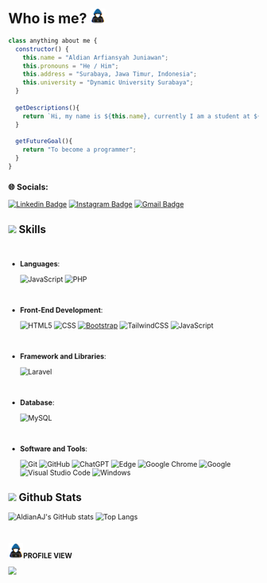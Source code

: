 # Who is me? <picture><img src = "https://github.com/0xAbdulKhalid/0xAbdulKhalid/raw/main/assets/mdImages/about_me.gif" width = 30px></picture>

```javascript
class anything about me {
  constructor() {
    this.name = "Aldian Arfiansyah Juniawan";
    this.pronouns = "He / Him";
    this.address = "Surabaya, Jawa Timur, Indonesia";
    this.university = "Dynamic University Surabaya";
  }

  getDescriptions(){
    return `Hi, my name is ${this.name}, currently I am a student at ${this.university}. I enjoy when writing code, because it's like playing a game`;
  }

  getFutureGoal(){
    return "To become a programmer";
  }
}

```


### 🌐 Socials:
[![Linkedin Badge](https://img.shields.io/badge/LinkedIn-0077B5?style=for-the-badge&logo=linkedin&logoColor=white)]() 
[![Instagram Badge](https://img.shields.io/badge/Instagram-E4405F?style=for-the-badge&logo=instagram&logoColor=white)](https://www.instagram.com/aldian_aj/) 
[![Gmail Badge](https://img.shields.io/badge/EMAIL-FE7A16?style=for-the-badge&logo=gmail&logoColor=white)](mailto:aldianarfiansyah@gmail.com)


## <img src="https://media2.giphy.com/media/QssGEmpkyEOhBCb7e1/giphy.gif?cid=ecf05e47a0n3gi1bfqntqmob8g9aid1oyj2wr3ds3mg700bl&rid=giphy.gif" width ="25"><b> Skills</b>

<br>

- **Languages**:

  ![JavaScript](https://img.shields.io/badge/javascript-%23323330.svg?style=for-the-badge&logo=javascript&logoColor=%23F7DF1E)
  ![PHP](https://img.shields.io/badge/php-%23777BB4.svg?style=for-the-badge&logo=php&logoColor=white)

<br>

- **Front-End Development**:

  ![HTML5](https://img.shields.io/badge/HTML5%20-%23E34F26.svg?style=for-the-badge&logo=html5&logoColor=white)
  ![CSS](https://img.shields.io/badge/CSS%20-%231572B6.svg?style=for-the-badge&logo=css3&logoColor=white)
  [![Bootstrap](https://img.shields.io/badge/Bootstrap-563D7C?style=for-the-badge&logo=bootstrap&logoColor=white)](https://getbootstrap.com)
  ![TailwindCSS](https://img.shields.io/badge/tailwindcss-%2338B2AC.svg?style=for-the-badge&logo=tailwind-css&logoColor=white)
  ![JavaScript](https://img.shields.io/badge/JavaScript%20-%23F7DF1E.svg?style=for-the-badge&logo=javascript&logoColor=black)

<br>

- **Framework and Libraries**:

  ![Laravel](https://img.shields.io/badge/laravel-%23FF2D20.svg?style=for-the-badge&logo=laravel&logoColor=white)

<br>

- **Database**:

  ![MySQL](https://img.shields.io/badge/mysql-%2300f.svg?style=for-the-badge&logo=mysql&logoColor=white)

<br>

- **Software and Tools**:

  ![Git](https://img.shields.io/badge/git-%23F05033.svg?style=for-the-badge&logo=git&logoColor=white)
  ![GitHub](https://img.shields.io/badge/github-%23121011.svg?style=for-the-badge&logo=github&logoColor=white)
  ![ChatGPT](https://img.shields.io/badge/chatGPT-74aa9c?style=for-the-badge&logo=openai&logoColor=white)
  ![Edge](https://img.shields.io/badge/Edge-0078D7?style=for-the-badge&logo=Microsoft-edge&logoColor=white)
  ![Google Chrome](https://img.shields.io/badge/Google%20Chrome-4285F4?style=for-the-badge&logo=GoogleChrome&logoColor=white)
  ![Google](https://img.shields.io/badge/google-4285F4?style=for-the-badge&logo=google&logoColor=white)
  ![Visual Studio Code](https://img.shields.io/badge/Visual%20Studio%20Code-0078d7.svg?style=for-the-badge&logo=visual-studio-code&logoColor=white)
  ![Windows](https://img.shields.io/badge/Windows-0078D6?style=for-the-badge&logo=windows&logoColor=white)

  
## <img src="https://media.giphy.com/media/iY8CRBdQXODJSCERIr/giphy.gif" width="35"><b> Github Stats </b>

  ![AldianAJ's GitHub stats](https://github-readme-stats.vercel.app/api?username=AldianAJ&show_icons=true&theme=graywhite)
  ![Top Langs](https://github-readme-stats.vercel.app/api/top-langs/?username=AldianAJ&layout=compact)

<br>

  <picture><img src = "https://github.com/0xAbdulKhalid/0xAbdulKhalid/raw/main/assets/mdImages/about_me.gif" width = 30px></picture><b>PROFILE VIEW</b>

  <img src="https://profile-counter.glitch.me/AldianAJ/count.svg?"  />
